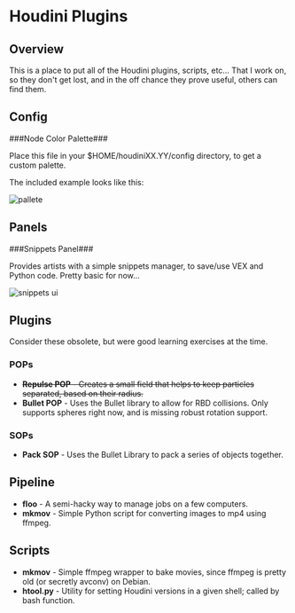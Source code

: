 # Houdini Plugins

## Overview
This is a place to put all of the Houdini plugins, scripts, etc… That I work on, so they don't get lost, and in the off chance they prove useful, others can find them.

## Config
###Node Color Palette###

Place this file in your $HOME/houdiniXX.YY/config directory, to get a custom palette. 

The included example looks like this:

![pallete](https://dl.dropboxusercontent.com/u/2141398/screenshot-area-2015-11-25-191702.png)

## Panels
###Snippets Panel###

Provides artists with a simple snippets manager, to save/use VEX and Python code. Pretty basic for now...

![snippets ui](https://dl.dropboxusercontent.com/u/2141398/snippet_v01_panel.png)

## Plugins
Consider these obsolete, but were good learning exercises at the time.

### POPs
* ~~**Repulse POP** - Creates a small field that helps to keep particles separated, based on their radius.~~
* **Bullet POP** - Uses the Bullet library to allow for RBD collisions. Only supports spheres right now, and is missing robust rotation support.

### SOPs
* **Pack SOP** - Uses the Bullet Library to pack a series of objects together.

## Pipeline
* **floo** - A semi-hacky way to manage jobs on a few computers.
* **mkmov** - Simple Python script for converting images to mp4 using ffmpeg.
 
## Scripts

* **mkmov** - Simple ffmpeg wrapper to bake movies, since ffmpeg is pretty old (or secretly avconv) on Debian.
* **htool.py** - Utility for setting Houdini versions in a given shell; called by bash function.
